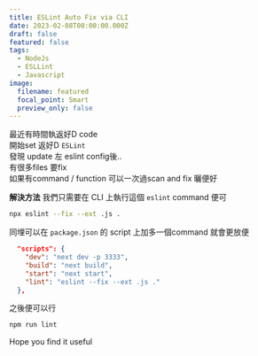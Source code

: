 ```yaml
---
title: ESLint Auto Fix via CLI
date: 2023-02-08T00:00:00.000Z
draft: false
featured: false
tags:
  - NodeJs
  - ESLLint
  - Javascript
image:
  filename: featured
  focal_point: Smart
  preview_only: false
---
```


最近有時間執返好D code  
開始set 返好D `ESLint`  
發現 update 左 eslint config後..  
有很多files 要fix  
如果有command / function 可以一次過scan and fix 曬便好  


**解決方法**
我們只需要在 CLI 上執行這個 `eslint` command 便可    

```bash
npx eslint --fix --ext .js .
```

同埋可以在 `package.json` 的 script 上加多一個command 就會更放便  

```json
  "scripts": {
    "dev": "next dev -p 3333",
    "build": "next build",
    "start": "next start",
    "lint": "eslint --fix --ext .js ."
  },
```

之後便可以行

```bash
npm run lint
```

Hope you find it useful